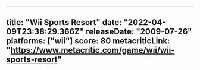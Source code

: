 
---
title: "Wii Sports Resort"
date: "2022-04-09T23:38:29.366Z"
releaseDate: "2009-07-26"
platforms: ["wii"]
score: 80
metacriticLink: "https://www.metacritic.com/game/wii/wii-sports-resort"
---
